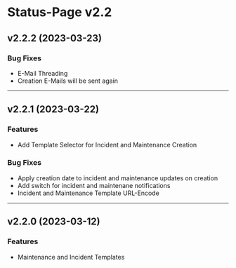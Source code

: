 # Status-Page v2.2

## v2.2.2 (2023-03-23)

### Bug Fixes
* E-Mail Threading
* Creation E-Mails will be sent again

---

## v2.2.1 (2023-03-22)

### Features
* Add Template Selector for Incident and Maintenance Creation

### Bug Fixes
* Apply creation date to incident and maintenance updates on creation
* Add switch for incident and maintenane notifications
* Incident and Maintenance Template URL-Encode

---

## v2.2.0 (2023-03-12)

### Features
* Maintenance and Incident Templates
